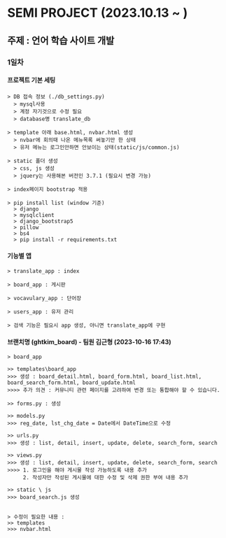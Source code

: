 # SEMI PROJECT (2023.10.13 ~ )

## 주제 : 언어 학습 사이트 개발 

### 1일차 

#### 프로젝트 기본 세팅

    > DB 접속 정보 (./db_settings.py)
      > mysql사용
      > 계정 자기것으로 수정 필요
      > database명 translate_db

    > template 아래 base.html, nvbar.html 생성
      > nvbar에 회의때 나온 메뉴목록 써놓기만 한 상태 
      > 유저 메뉴는 로그인안하면 안보이는 상태(static/js/common.js)

    > static 폴더 생성
      > css, js 생성
      > jquery는 사용해본 버전인 3.7.1 (필요시 변경 가능)

    > index페이지 bootstrap 적용

    > pip install list (window 기준)
      > django
      > mysqlclient
      > django_bootstrap5
      > pillow
      > bs4
      > pip install -r requirements.txt

#### 기능별 앱
    > translate_app : index 

    > board_app : 게시판

    > vocavulary_app : 단어장 

    > users_app : 유저 관리

    > 검색 기능은 필요시 app 생성, 아니면 translate_app에 구현

#### 브랜치명 (ghtkim_board) - 팀원 김근형 (2023-10-16 17:43)
    > board_app
    
    >> templates\board_app
    >>> 생성 : board_detail.html, board_form.html, board_list.html, board_search_form.html, board_update.html
    >>>> 추가 의견 : 커뮤니티 관련 페이지를 고려하여 변경 또는 통합해야 할 수 있습니다.

    >> forms.py : 생성

    >> models.py
    >>> reg_date, lst_chg_date = Date에서 DateTime으로 수정

    >> urls.py
    >>> 생성 : list, detail, insert, update, delete, search_form, search 

    >> views.py
    >>> 생성 : list, detail, insert, update, delete, search_form, search
    >>>> 1. 로그인을 해야 게시물 작성 가능하도록 내용 추가
         2. 작성자만 작성된 게시물에 대한 수정 및 삭제 권한 부여 내용 추가

    >> static \ js
    >>> board_search.js 생성


    > 수정이 필요한 내용 : 
    >> templates
    >>> nvbar.html

